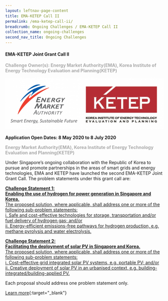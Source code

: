 ```yaml
---
layout: leftnav-page-content
title: EMA-KETEP Call II
permalink: /ema-ketep-call-ii/
breadcrumb: Ongoing Challenges / EMA-KETEP Call II
collection_name: ongoing-challenges
second_nav_title: Ongoing Challenges
---
```


#### EMA-KETEP Joint Grant Call II

<font color="#a9a9a9"><b>Challenge Owner(s): Energy Market Authority(EMA), Korea Institute of Energy Technology Evaluation and Planning(KETEP)</b></font>

[![1](/images/ongoing-challenges/EMA-Ketep.png)](https://researchgrant.gov.sg/Pages/GrantCallDetail.aspx?AXID=EMA-EP008&CompanyCode=nrf)


**Application Open Dates: 8 May 2020 to 8 July 2020**<br>

<font color=" #a9a9a9"><b>Energy Market Authority(EMA), Korea Institute of Energy Technology Evaluation and Planning(KETEP)</b></font>

Under Singapore’s ongoing collaboration with the Republic of Korea to pursue and promote partnerships in the areas of smart grids and energy technologies, EMA and KETEP have launched the second EMA-KETEP Joint Grant Call. The problem statements under this grant call are: 


<div id="problemstatement"><a href="https://researchgrant.gov.sg/Pages/GrantCallDetailDocs.aspx">
<p><b>Challenge Statement 1:<br> Enabling the use of hydrogen for power generation in Singapore and Korea.</b><br>
The proposed solution, where applicable, shall address one or more of the following sub-problem statements:<br>
i.	Safe and cost-effective technologies for storage, transportation and/or fuel delivery of hydrogen gas; and/or <br>
ii.	Energy-efficient emissions-free pathways for hydrogen production, e.g. methane pyrolysis and water electrolysis.

</p></a>
</div>

<div id="problemstatement"><a href="https://researchgrant.gov.sg/Pages/GrantCallDetailDocs.aspx">
<p><b>Challenge Statement 2:<br>Facilitating the deployment of solar PV in Singapore and Korea.</b><br>
The proposed solution, where applicable, shall address one or more of the following sub-problem statements:<br>
i.	Cost-effective grid integrated solar PV systems, e.g. portable PV; and/or<br>
ii.	Creative deployment of solar PV in an urbanised context, e.g. building-integrated/building-applied PV. 
</p></a>
</div>



Each proposal should address one problem statement only.


[Learn more](https://researchgrant.gov.sg/Pages/GrantCallDetail.aspx?AXID=EMA-EP008&CompanyCode=nrf){:target="_blank"} 

